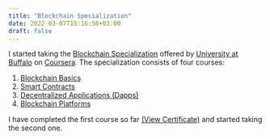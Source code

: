 ```yaml
---
title: "Blockchain Specialization"
date: 2022-03-07T15:16:56+03:00
draft: false
---
```


I started taking the [Blockchain Specialization][specialization] offered by
[University at Buffalo][university-at-buffalo] on [Coursera][coursera].
The specialization consists of four courses:

1. [Blockchain Basics][course-1]
2. [Smart Contracts][course-2]
3. [Decentralized Applications (Dapps)][course-3]
4. [Blockchain Platforms][course-4]

I have completed the first course so far
[(View Certificate)][course-1-certificate] and started taking the second one.

[coursera]: https://www.coursera.org/
[university-at-buffalo]: http://www.buffalo.edu/
[specialization]: https://www.coursera.org/specializations/blockchain
[course-1]: https://www.coursera.org/learn/blockchain-basics?specialization=blockchain
[course-2]: https://www.coursera.org/learn/smarter-contracts?specialization=blockchain
[course-3]: https://www.coursera.org/learn/decentralized-apps-on-blockchain?specialization=blockchain
[course-4]: https://www.coursera.org/learn/blockchain-platforms?specialization=blockchain
[course-1-certificate]: https://coursera.org/share/b67a9e440c74018c605ae840c9c57773
